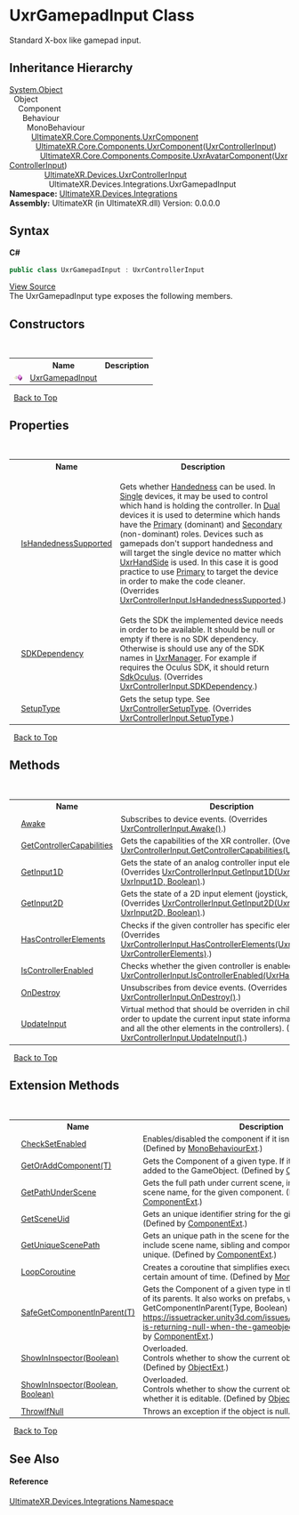 # UxrGamepadInput Class
 

Standard X-box like gamepad input.


## Inheritance Hierarchy
<a href="https://docs.microsoft.com/dotnet/api/system.object" target="_blank" rel="noopener noreferrer">System.Object</a><br />&nbsp;&nbsp;Object<br />&nbsp;&nbsp;&nbsp;&nbsp;Component<br />&nbsp;&nbsp;&nbsp;&nbsp;&nbsp;&nbsp;Behaviour<br />&nbsp;&nbsp;&nbsp;&nbsp;&nbsp;&nbsp;&nbsp;&nbsp;MonoBehaviour<br />&nbsp;&nbsp;&nbsp;&nbsp;&nbsp;&nbsp;&nbsp;&nbsp;&nbsp;&nbsp;<a href="T_UltimateXR_Core_Components_UxrComponent">UltimateXR.Core.Components.UxrComponent</a><br />&nbsp;&nbsp;&nbsp;&nbsp;&nbsp;&nbsp;&nbsp;&nbsp;&nbsp;&nbsp;&nbsp;&nbsp;<a href="T_UltimateXR_Core_Components_UxrComponent_1">UltimateXR.Core.Components.UxrComponent</a>(<a href="T_UltimateXR_Devices_UxrControllerInput">UxrControllerInput</a>)<br />&nbsp;&nbsp;&nbsp;&nbsp;&nbsp;&nbsp;&nbsp;&nbsp;&nbsp;&nbsp;&nbsp;&nbsp;&nbsp;&nbsp;<a href="T_UltimateXR_Core_Components_Composite_UxrAvatarComponent_1">UltimateXR.Core.Components.Composite.UxrAvatarComponent</a>(<a href="T_UltimateXR_Devices_UxrControllerInput">UxrControllerInput</a>)<br />&nbsp;&nbsp;&nbsp;&nbsp;&nbsp;&nbsp;&nbsp;&nbsp;&nbsp;&nbsp;&nbsp;&nbsp;&nbsp;&nbsp;&nbsp;&nbsp;<a href="T_UltimateXR_Devices_UxrControllerInput">UltimateXR.Devices.UxrControllerInput</a><br />&nbsp;&nbsp;&nbsp;&nbsp;&nbsp;&nbsp;&nbsp;&nbsp;&nbsp;&nbsp;&nbsp;&nbsp;&nbsp;&nbsp;&nbsp;&nbsp;&nbsp;&nbsp;UltimateXR.Devices.Integrations.UxrGamepadInput<br />
**Namespace:**&nbsp;<a href="N_UltimateXR_Devices_Integrations">UltimateXR.Devices.Integrations</a><br />**Assembly:**&nbsp;UltimateXR (in UltimateXR.dll) Version: 0.0.0.0

## Syntax

**C#**<br />
``` C#
public class UxrGamepadInput : UxrControllerInput
```

<a href="UltimateXR/Scripts/Devices/Integrations/UxrGamepadInput.cs" rel="noopener noreferrer" title="View the source code">View Source</a><br />
The UxrGamepadInput type exposes the following members.


## Constructors
&nbsp;<table><tr><th></th><th>Name</th><th>Description</th></tr><tr><td>![Public method](media/pubmethod.gif "Public method")</td><td><a href="M_UltimateXR_Devices_Integrations_UxrGamepadInput__ctor">UxrGamepadInput</a></td><td /></tr></table>&nbsp;
<a href="#uxrgamepadinput-class">Back to Top</a>

## Properties
&nbsp;<table><tr><th></th><th>Name</th><th>Description</th></tr><tr><td>![Public property](media/pubproperty.gif "Public property")</td><td><a href="P_UltimateXR_Devices_Integrations_UxrGamepadInput_IsHandednessSupported">IsHandednessSupported</a></td><td>

Gets whether <a href="P_UltimateXR_Devices_IUxrControllerInput_Handedness">Handedness</a> can be used. In <a href="T_UltimateXR_Devices_UxrControllerSetupType">Single</a> devices, it may be used to control which hand is holding the controller. In <a href="T_UltimateXR_Devices_UxrControllerSetupType">Dual</a> devices it is used to determine which hands have the <a href="P_UltimateXR_Devices_IUxrControllerInput_Primary">Primary</a> (dominant) and <a href="P_UltimateXR_Devices_IUxrControllerInput_Secondary">Secondary</a> (non-dominant) roles.
 Devices such as gamepads don't support handedness and will target the single device no matter which <a href="T_UltimateXR_Core_UxrHandSide">UxrHandSide</a> is used. In this case it is good practice to use <a href="P_UltimateXR_Devices_IUxrControllerInput_Primary">Primary</a> to target the device in order to make the code cleaner.
 (Overrides <a href="P_UltimateXR_Devices_UxrControllerInput_IsHandednessSupported">UxrControllerInput.IsHandednessSupported</a>.)</td></tr><tr><td>![Public property](media/pubproperty.gif "Public property")</td><td><a href="P_UltimateXR_Devices_Integrations_UxrGamepadInput_SDKDependency">SDKDependency</a></td><td>
Gets the SDK the implemented device needs in order to be available. It should be null or empty if there is no SDK dependency. Otherwise is should use any of the SDK names in <a href="T_UltimateXR_Core_UxrManager">UxrManager</a>. For example if requires the Oculus SDK, it should return <a href="F_UltimateXR_Core_UxrManager_SdkOculus">SdkOculus</a>.
 (Overrides <a href="P_UltimateXR_Devices_UxrControllerInput_SDKDependency">UxrControllerInput.SDKDependency</a>.)</td></tr><tr><td>![Public property](media/pubproperty.gif "Public property")</td><td><a href="P_UltimateXR_Devices_Integrations_UxrGamepadInput_SetupType">SetupType</a></td><td>
Gets the setup type. See <a href="T_UltimateXR_Devices_UxrControllerSetupType">UxrControllerSetupType</a>.
 (Overrides <a href="P_UltimateXR_Devices_UxrControllerInput_SetupType">UxrControllerInput.SetupType</a>.)</td></tr></table>&nbsp;
<a href="#uxrgamepadinput-class">Back to Top</a>

## Methods
&nbsp;<table><tr><th></th><th>Name</th><th>Description</th></tr><tr><td>![Protected method](media/protmethod.gif "Protected method")</td><td><a href="M_UltimateXR_Devices_Integrations_UxrGamepadInput_Awake">Awake</a></td><td>
Subscribes to device events.
 (Overrides <a href="M_UltimateXR_Devices_UxrControllerInput_Awake">UxrControllerInput.Awake()</a>.)</td></tr><tr><td>![Public method](media/pubmethod.gif "Public method")</td><td><a href="M_UltimateXR_Devices_Integrations_UxrGamepadInput_GetControllerCapabilities">GetControllerCapabilities</a></td><td>
Gets the capabilities of the XR controller.
 (Overrides <a href="M_UltimateXR_Devices_UxrControllerInput_GetControllerCapabilities">UxrControllerInput.GetControllerCapabilities(UxrHandSide)</a>.)</td></tr><tr><td>![Public method](media/pubmethod.gif "Public method")</td><td><a href="M_UltimateXR_Devices_Integrations_UxrGamepadInput_GetInput1D">GetInput1D</a></td><td>
Gets the state of an analog controller input element.
 (Overrides <a href="M_UltimateXR_Devices_UxrControllerInput_GetInput1D">UxrControllerInput.GetInput1D(UxrHandSide, UxrInput1D, Boolean)</a>.)</td></tr><tr><td>![Public method](media/pubmethod.gif "Public method")</td><td><a href="M_UltimateXR_Devices_Integrations_UxrGamepadInput_GetInput2D">GetInput2D</a></td><td>
Gets the state of a 2D input element (joystick, touchpad...).
 (Overrides <a href="M_UltimateXR_Devices_UxrControllerInput_GetInput2D">UxrControllerInput.GetInput2D(UxrHandSide, UxrInput2D, Boolean)</a>.)</td></tr><tr><td>![Public method](media/pubmethod.gif "Public method")</td><td><a href="M_UltimateXR_Devices_Integrations_UxrGamepadInput_HasControllerElements">HasControllerElements</a></td><td>
Checks if the given controller has specific elements.
 (Overrides <a href="M_UltimateXR_Devices_UxrControllerInput_HasControllerElements">UxrControllerInput.HasControllerElements(UxrHandSide, UxrControllerElements)</a>.)</td></tr><tr><td>![Public method](media/pubmethod.gif "Public method")</td><td><a href="M_UltimateXR_Devices_Integrations_UxrGamepadInput_IsControllerEnabled">IsControllerEnabled</a></td><td>
Checks whether the given controller is enabled.
 (Overrides <a href="M_UltimateXR_Devices_UxrControllerInput_IsControllerEnabled">UxrControllerInput.IsControllerEnabled(UxrHandSide)</a>.)</td></tr><tr><td>![Protected method](media/protmethod.gif "Protected method")</td><td><a href="M_UltimateXR_Devices_Integrations_UxrGamepadInput_OnDestroy">OnDestroy</a></td><td>
Unsubscribes from device events.
 (Overrides <a href="M_UltimateXR_Devices_UxrControllerInput_OnDestroy">UxrControllerInput.OnDestroy()</a>.)</td></tr><tr><td>![Protected method](media/protmethod.gif "Protected method")</td><td><a href="M_UltimateXR_Devices_Integrations_UxrGamepadInput_UpdateInput">UpdateInput</a></td><td>
Virtual method that should be overriden in child classes in order to update the current input state information (buttons and all the other elements in the controllers).
 (Overrides <a href="M_UltimateXR_Devices_UxrControllerInput_UpdateInput">UxrControllerInput.UpdateInput()</a>.)</td></tr></table>&nbsp;
<a href="#uxrgamepadinput-class">Back to Top</a>

## Extension Methods
&nbsp;<table><tr><th></th><th>Name</th><th>Description</th></tr><tr><td>![Public Extension Method](media/pubextension.gif "Public Extension Method")</td><td><a href="M_UltimateXR_Extensions_Unity_MonoBehaviourExt_CheckSetEnabled">CheckSetEnabled</a></td><td>
Enables/disabled the component if it isn't enabled already.
 (Defined by <a href="T_UltimateXR_Extensions_Unity_MonoBehaviourExt">MonoBehaviourExt</a>.)</td></tr><tr><td>![Public Extension Method](media/pubextension.gif "Public Extension Method")</td><td><a href="M_UltimateXR_Extensions_Unity_ComponentExt_GetOrAddComponent__1">GetOrAddComponent(T)</a></td><td>
Gets the Component of a given type. If it doesn't exist, it is added to the GameObject.
 (Defined by <a href="T_UltimateXR_Extensions_Unity_ComponentExt">ComponentExt</a>.)</td></tr><tr><td>![Public Extension Method](media/pubextension.gif "Public Extension Method")</td><td><a href="M_UltimateXR_Extensions_Unity_ComponentExt_GetPathUnderScene">GetPathUnderScene</a></td><td>
Gets the full path under current scene, including all parents, but scene name, for the given component.
 (Defined by <a href="T_UltimateXR_Extensions_Unity_ComponentExt">ComponentExt</a>.)</td></tr><tr><td>![Public Extension Method](media/pubextension.gif "Public Extension Method")</td><td><a href="M_UltimateXR_Extensions_Unity_ComponentExt_GetSceneUid">GetSceneUid</a></td><td>
Gets an unique identifier string for the given component.
 (Defined by <a href="T_UltimateXR_Extensions_Unity_ComponentExt">ComponentExt</a>.)</td></tr><tr><td>![Public Extension Method](media/pubextension.gif "Public Extension Method")</td><td><a href="M_UltimateXR_Extensions_Unity_ComponentExt_GetUniqueScenePath">GetUniqueScenePath</a></td><td>
Gets an unique path in the scene for the given component. It will include scene name, sibling and component indices to make it unique.
 (Defined by <a href="T_UltimateXR_Extensions_Unity_ComponentExt">ComponentExt</a>.)</td></tr><tr><td>![Public Extension Method](media/pubextension.gif "Public Extension Method")</td><td><a href="M_UltimateXR_Extensions_Unity_MonoBehaviourExt_LoopCoroutine">LoopCoroutine</a></td><td>
Creates a coroutine that simplifies executing a loop during a certain amount of time.
 (Defined by <a href="T_UltimateXR_Extensions_Unity_MonoBehaviourExt">MonoBehaviourExt</a>.)</td></tr><tr><td>![Public Extension Method](media/pubextension.gif "Public Extension Method")</td><td><a href="M_UltimateXR_Extensions_Unity_ComponentExt_SafeGetComponentInParent__1">SafeGetComponentInParent(T)</a></td><td>
Gets the Component of a given type in the GameObject or any of its parents. It also works on prefabs, where regular GetComponentInParent(Type, Boolean) will not work: https://issuetracker.unity3d.com/issues/getcomponentinparent-is-returning-null-when-the-gameobject-is-a-prefab
 (Defined by <a href="T_UltimateXR_Extensions_Unity_ComponentExt">ComponentExt</a>.)</td></tr><tr><td>![Public Extension Method](media/pubextension.gif "Public Extension Method")</td><td><a href="M_UltimateXR_Extensions_Unity_ObjectExt_ShowInInspector">ShowInInspector(Boolean)</a></td><td>Overloaded.  
Controls whether to show the current object in the inspector.
 (Defined by <a href="T_UltimateXR_Extensions_Unity_ObjectExt">ObjectExt</a>.)</td></tr><tr><td>![Public Extension Method](media/pubextension.gif "Public Extension Method")</td><td><a href="M_UltimateXR_Extensions_Unity_ObjectExt_ShowInInspector_1">ShowInInspector(Boolean, Boolean)</a></td><td>Overloaded.  
Controls whether to show the current object in the inspector and whether it is editable.
 (Defined by <a href="T_UltimateXR_Extensions_Unity_ObjectExt">ObjectExt</a>.)</td></tr><tr><td>![Public Extension Method](media/pubextension.gif "Public Extension Method")</td><td><a href="M_UltimateXR_Extensions_System_ObjectExt_ThrowIfNull">ThrowIfNull</a></td><td>
Throws an exception if the object is null.
 (Defined by <a href="T_UltimateXR_Extensions_System_ObjectExt">ObjectExt</a>.)</td></tr></table>&nbsp;
<a href="#uxrgamepadinput-class">Back to Top</a>

## See Also


#### Reference
<a href="N_UltimateXR_Devices_Integrations">UltimateXR.Devices.Integrations Namespace</a><br />